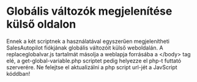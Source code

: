 # Globális változók megjelenítése külső oldalon

Ennek a két scriptnek a használatával egyszerűen megjelenítheti SalesAutopilot fiókjának globális változóit külső weboldalán.
A replaceglobalvar.js tartalmát másolja a weblapja forrásába a &lt;/body&gt; tag elé, a get-global-variable.php scriptet pedig helyezze el php-t futtató szerverére. Ne felejtse el aktualizálni a php script url-jét a JavScript kóddban!
